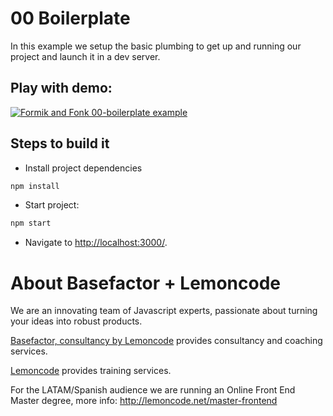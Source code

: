 # 00 Boilerplate

In this example we setup the basic plumbing to get up and running our project and launch it in a dev server.

## Play with demo:

[![Formik and Fonk 00-boilerplate example](https://codesandbox.io/static/img/play-codesandbox.svg)](https://codesandbox.io/s/github/lemoncode/final-form-fonk-by-example/tree/master/00-boilerplate)

## Steps to build it

- Install project dependencies

```bash
npm install
```

- Start project:

```bash
npm start
```

- Navigate to [http://localhost:3000/](http://localhost:3000/).

# About Basefactor + Lemoncode

We are an innovating team of Javascript experts, passionate about turning your ideas into robust products.

[Basefactor, consultancy by Lemoncode](http://www.basefactor.com) provides consultancy and coaching services.

[Lemoncode](http://lemoncode.net/services/en/#en-home) provides training services.

For the LATAM/Spanish audience we are running an Online Front End Master degree, more info: http://lemoncode.net/master-frontend
